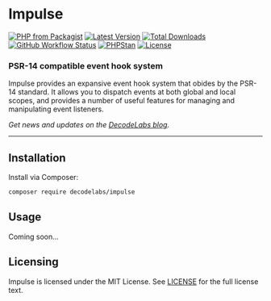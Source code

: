 # Impulse

[![PHP from Packagist](https://img.shields.io/packagist/php-v/decodelabs/impulse?style=flat)](https://packagist.org/packages/decodelabs/impulse)
[![Latest Version](https://img.shields.io/packagist/v/decodelabs/impulse.svg?style=flat)](https://packagist.org/packages/decodelabs/impulse)
[![Total Downloads](https://img.shields.io/packagist/dt/decodelabs/impulse.svg?style=flat)](https://packagist.org/packages/decodelabs/impulse)
[![GitHub Workflow Status](https://img.shields.io/github/actions/workflow/status/decodelabs/impulse/integrate.yml?branch=develop)](https://github.com/decodelabs/impulse/actions/workflows/integrate.yml)
[![PHPStan](https://img.shields.io/badge/PHPStan-enabled-44CC11.svg?longCache=true&style=flat)](https://github.com/phpstan/phpstan)
[![License](https://img.shields.io/packagist/l/decodelabs/impulse?style=flat)](https://packagist.org/packages/decodelabs/impulse)

### PSR-14 compatible event hook system

Impulse provides an expansive event hook system that obides by the PSR-14 standard. It allows you to dispatch events at both global and local scopes, and provides a number of useful features for managing and manipulating event listeners.

_Get news and updates on the [DecodeLabs blog](https://blog.decodelabs.com)._

---

## Installation

Install via Composer:

```bash
composer require decodelabs/impulse
```

## Usage

Coming soon...

## Licensing

Impulse is licensed under the MIT License. See [LICENSE](./LICENSE) for the full license text.
